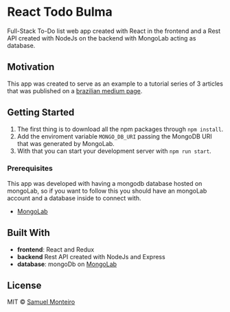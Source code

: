 # React Todo Bulma

Full-Stack To-Do list web app created with React in the frontend and a Rest API created with NodeJs on the backend with MongoLab acting as database.

## Motivation

This app was created to serve as an example to a tutorial series of 3 articles that was published on a [brazilian medium page](https://medium.com/trainingcenter/construindo-uma-aplica%C3%A7%C3%A3o-full-stack-com-react-c1a64db6fc94?source=friends_link&sk=ae6f3bc0ab13a58dbf5b2834843e5712).

## Getting Started

1. The first thing is to download all the npm packages through `npm install`.
2. Add the enviroment variable `MONGO_DB_URI` passing the MongoDB URI that was generated by MongoLab.
3. With that you can start your development server with `npm run start`.

### Prerequisites

This app was developed with having a mongodb database hosted on mongoLab, so if you want to follow this you should have an mongoLab account and a database inside to connect with.

- [MongoLab](https://mlab.com/)

## Built With

- **frontend**: React and Redux
- **backend** Rest API created with NodeJs and Express
- **database**: mongoDb on [MongoLab](https://mlab.com/)

## License

MIT © [Samuel Monteiro](https://samuelmonteiro.netlify.com/)
